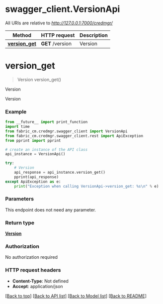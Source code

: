 # swagger_client.VersionApi

All URIs are relative to *http://127.0.0.1:7000/credmgr/*

Method | HTTP request | Description
------------- | ------------- | -------------
[**version_get**](VersionApi.md#version_get) | **GET** /version | Version

# **version_get**
> Version version_get()

Version

Version

### Example
```python
from __future__ import print_function
import time
from fabric_cm.credmgr.swagger_client import VersionApi
from fabric_cm.credmgr.swagger_client.rest import ApiException
from pprint import pprint

# create an instance of the API class
api_instance = VersionApi()

try:
    # Version
    api_response = api_instance.version_get()
    pprint(api_response)
except ApiException as e:
    print("Exception when calling VersionApi->version_get: %s\n" % e)
```

### Parameters
This endpoint does not need any parameter.

### Return type

[**Version**](Version.md)

### Authorization

No authorization required

### HTTP request headers

 - **Content-Type**: Not defined
 - **Accept**: application/json

[[Back to top]](#) [[Back to API list]](../README.md#documentation-for-api-endpoints) [[Back to Model list]](../README.md#documentation-for-models) [[Back to README]](../README.md)

